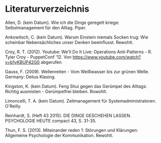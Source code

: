 # Literaturverzeichnis

​​Allen, D. (kein Datum). Wie ich die Dinge geregelt kriege: Selbstmanagement für den Alltag. Piper. 

​Ankowitsch, C. (kein Datum). Warum Einstein niemals Socken trug: Wie scheinbar Nebensächliches unser Denken beeinflusst. Rewohlt. 

​Croy, R. T. (2012). Youtube: We'll Do It Live: Operations Anti-Patterns - R. Tyler Croy - PuppetConf '12. Von https://www.youtube.com/watch?v=b1yKBUP42G0 abgerufen 

​Gauss, F. (2009). Wellenreiten - Vom Weißwasser bis zur grünen Welle. Germany: Delius Klasing. 

​Kingston, K. (kein Datum). Feng Shui gegen das Gerümpel des Alltags: Richtig ausmisten - Gerümpelfrei bleiben. Rowohlt. 

​Limoncelli, T. A. (kein Datum). Zeitmanagement für Systemadministratoren. O'Reilly. 

​Reinhardt, S. (Heft 43 2015). DIE DINGE GESCHEHEN LASSEN. PSYCHOLOGIE HEUTE compact 43, S. 31-35. 

​Thun, F. S. (2013). Miteinander reden 1: Störungen und Klärungen: Allgemeine Psychologie der Kommunikation. Rewohlt. 

​​​ 
